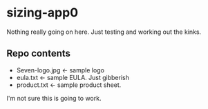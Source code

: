 # sizing-app0

Nothing really going on here.  Just testing and working out the kinks.

## Repo contents
- Seven-logo.jpg <- sample logo
- eula.txt <- sample EULA. Just gibberish
- product.txt <- sample product sheet.

I'm not sure this is going to work.
